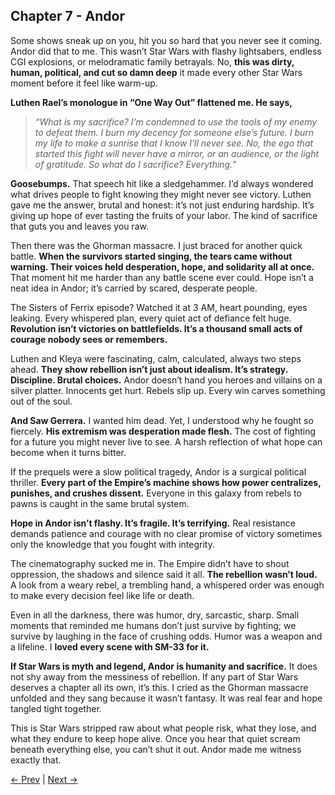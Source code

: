 ## Chapter 7 - Andor

Some shows sneak up on you, hit you so hard that you never see it coming. Andor did that to me. This wasn’t Star Wars with flashy lightsabers, endless CGI explosions, or melodramatic family betrayals. No, **this was dirty, human, political, and cut so damn deep** it made every other Star Wars moment before it feel like warm-up.

**Luthen Rael’s monologue in “One Way Out” flattened me. He says,**  

> *“What is my sacrifice? I’m condemned to use the tools of my enemy to defeat them. I burn my decency for someone else’s future. I burn my life to make a sunrise that I know I’ll never see. No, the ego that started this fight will never have a mirror, or an audience, or the light of gratitude. So what do I sacrifice? Everything.”*

**Goosebumps.** That speech hit like a sledgehammer. I’d always wondered what drives people to fight knowing they might never see victory. Luthen gave me the answer, brutal and honest: it’s not just enduring hardship. It’s giving up hope of ever tasting the fruits of your labor. The kind of sacrifice that guts you and leaves you raw.

Then there was the Ghorman massacre. I just braced for another quick battle. **When the survivors started singing, the tears came without warning. Their voices held desperation, hope, and solidarity all at once.** That moment hit me harder than any battle scene ever could. Hope isn’t a neat idea in Andor; it’s carried by scared, desperate people.

The Sisters of Ferrix episode? Watched it at 3 AM, heart pounding, eyes leaking. Every whispered plan, every quiet act of defiance felt huge. **Revolution isn’t victories on battlefields. It’s a thousand small acts of courage nobody sees or remembers.**

Luthen and Kleya were fascinating, calm, calculated, always two steps ahead. **They show rebellion isn’t just about idealism. It’s strategy. Discipline. Brutal choices.** Andor doesn’t hand you heroes and villains on a silver platter. Innocents get hurt. Rebels slip up. Every win carves something out of the soul.

**And Saw Gerrera.** I wanted him dead. Yet, I understood why he fought so fiercely. **His extremism was desperation made flesh.** The cost of fighting for a future you might never live to see. A harsh reflection of what hope can become when it turns bitter.

If the prequels were a slow political tragedy, Andor is a surgical political thriller. **Every part of the Empire’s machine shows how power centralizes, punishes, and crushes dissent.** Everyone in this galaxy from rebels to pawns is caught in the same brutal system.

**Hope in Andor isn’t flashy. It’s fragile. It’s terrifying.** Real resistance demands patience and courage with no clear promise of victory sometimes only the knowledge that you fought with integrity.

The cinematography sucked me in. The Empire didn’t have to shout oppression, the shadows and silence said it all. **The rebellion wasn’t loud.** A look from a weary rebel, a trembling hand, a whispered order was enough to make every decision feel like life or death.

Even in all the darkness, there was humor, dry, sarcastic, sharp. Small moments that reminded me humans don’t just survive by fighting; we survive by laughing in the face of crushing odds. Humor was a weapon and a lifeline. I **loved every scene with SM-33 for it.**

**If Star Wars is myth and legend, Andor is humanity and sacrifice.** It does not shy away from the messiness of rebellion. If any part of Star Wars deserves a chapter all its own, it’s this. I cried as the Ghorman massacre unfolded and they sang because it wasn’t fantasy. It was real fear and hope tangled tight together.

This is Star Wars stripped raw about what people risk, what they lose, and what they endure to keep hope alive. Once you hear that quiet scream beneath everything else, you can’t shut it out. Andor made me witness exactly that.

[← Prev](Chapter%206%20-%20Solo) | [Next →](Chapter%208%20-%20Rogue%20One)